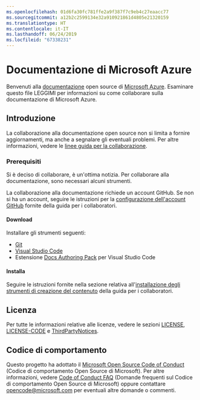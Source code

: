 ```yaml
---
ms.openlocfilehash: 01d6fa30fc781ffe2a9f387f7c9eb4c27eaacc77
ms.sourcegitcommit: a12b2c2599134e32a910921861d4805e21320159
ms.translationtype: HT
ms.contentlocale: it-IT
ms.lasthandoff: 06/24/2019
ms.locfileid: "67338231"
---
```

# <a name="microsoft-azure-documentation"></a>Documentazione di Microsoft Azure

Benvenuti alla [documentazione](https://docs.microsoft.com/azure) open source di [Microsoft Azure](https://azure.microsoft.com). Esaminare questo file LEGGIMI per informazioni su come collaborare sulla documentazione di Microsoft Azure.

## <a name="getting-started"></a>Introduzione

La collaborazione alla documentazione open source non si limita a fornire aggiornamenti, ma anche a segnalare gli eventuali problemi. Per altre informazioni, vedere le [linee guida per la collaborazione](CONTRIBUTING.md).

### <a name="prerequisites"></a>Prerequisiti

Si è deciso di collaborare, è un'ottima notizia. Per collaborare alla documentazione, sono necessari alcuni strumenti.

La collaborazione alla documentazione richiede un account GitHub. Se non si ha un account, seguire le istruzioni per la [configurazione dell'account GitHub](https://docs.microsoft.com/contribute/get-started-setup-github) fornite della guida per i collaboratori.

#### <a name="download"></a>Download

Installare gli strumenti seguenti:

* [Git](https://git-scm.com/download)
* [Visual Studio Code](https://code.visualstudio.com/Download)
* Estensione [Docs Authoring Pack](https://marketplace.visualstudio.com/items?itemName=docsmsft.docs-authoring-pack) per Visual Studio Code

#### <a name="install"></a>Installa

Seguire le istruzioni fornite nella sezione relativa all'[installazione degli strumenti di creazione del contenuto](https://docs.microsoft.com/contribute/get-started-setup-tools) della guida per i collaboratori.

## <a name="license"></a>Licenza

Per tutte le informazioni relative alle licenze, vedere le sezioni [LICENSE](LICENSE), [LICENSE-CODE](LICENSE-CODE) e [ThirdPartyNotices](ThirdPartyNotices.md).

## <a name="code-of-conduct"></a>Codice di comportamento

Questo progetto ha adottato il [Microsoft Open Source Code of Conduct](https://opensource.microsoft.com/codeofconduct/) (Codice di comportamento Open Source di Microsoft).
Per altre informazioni, vedere [Code of Conduct FAQ](https://opensource.microsoft.com/codeofconduct/faq/) (Domande frequenti sul Codice di comportamento Open Source di Microsoft) oppure contattare [opencode@microsoft.com](mailto:opencode@microsoft.com) per eventuali altre domande o commenti.
